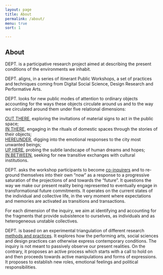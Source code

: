 ```yaml
---
layout: page
title: About
permalink: /about/
menu: true
sort: 1

---
```

<h2>About</h2>

<span class="dept">DEPT.</span> is a participative research project aimed at describing the present conditions of the environments we inhabit.

<span class="dept">DEPT.</span> aligns, in a series of itinerant Public Workshops, a set of practices and techniques coming from Digital Social Science, Design Research and Performative Arts.  

<span class="dept">DEPT.</span> looks for new public modes of attention to ordinary objects accounting for the ways these objects circulate around us and to the way we circulated around them under five relational dimensions:

<div class="ml-5">
<p>
<a href="/workshops/out-there">OUT THERE</a>, exploring the invitations of material signs to act in the public space;<br>
<a href="/workshops/in-there">IN THERE</a>, engaging in the rituals of domestic spaces through the stories of their objects;<br>
<a href="/workshops/hereunder">HEREUNDER</a>, digging into the emotional responses to the city most unwanted beings;<br>
<a href="/workshops/up-here">UP HERE</a>, probing the subtle landscape of human dreams and hopes;<br>
<a href="/workshops/in-between">IN BETWEEN</a>, seeking for new transitive exchanges with cultural institutions.<br>
</p>
</div>

<span class="dept">DEPT.</span> asks the workshop participants to become [co-inquirers](/become-a-co-inquirer/) and to re-ground themselves into their own “now” as a response to a progressive saturation of the projections of and towards the “future”. It questions the way we make our present reality being represented to eventually engage in transformational future commitments. It operates on the current states of the individual and collective life, in the very moment where expectations and memories are activated as transitions and transactions.

For each dimension of the inquiry, we aim at identifying and accounting for the fragments that provide subsistence to ourselves, as individuals and as heterogeneous unstable collectives.

<span class="dept">DEPT.</span>  is based on an experimental triangulation of different research [methods and practices](/methods-techniques/). It explores how the performing arts, social sciences and design practices can otherwise express contemporary conditions. The inquiry is not meant to passively observe our present realities. On the contrary, it proposes an active process which starts with a call to hold on and then proceeds towards active manipulations and forms of expressions. It proposes to establish new roles, emotional feelings and political responsibilities.
